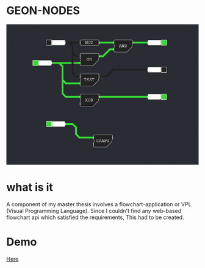 # GEON-NODES
![image](doc/images/thumbnail.png)

# what is it 

A component of my master thesis involves a flowchart-application or VPL (Visual Programming Language). Since I couldn't find any web-based flowchart api which satisfied the requirements, This had to be created. 

# Demo

[Here](https://josfeenstra.nl/project/nodes)
